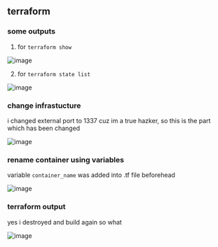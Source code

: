 ## terraform

### some outputs
1. for `terraform show`

![image](https://user-images.githubusercontent.com/63815121/192403397-1ec662b8-2130-4dd3-8ff0-7bc069ace92a.png)

2. for `terraform state list`

![image](https://user-images.githubusercontent.com/63815121/192400216-5aa94b86-e834-4d67-88db-50f18809e62b.png)


### change infrastucture
i changed external port to 1337 cuz im a true hazker, so this is the part which has been changed

![image](https://user-images.githubusercontent.com/63815121/192401109-2ec0fe60-b82e-4d28-8038-801dc8c55d5f.png)

### rename container using variables
variable `container_name` was added into .tf file beforehead

![image](https://user-images.githubusercontent.com/63815121/192401598-8945dfa7-142a-414c-a9e0-f0f01851c735.png)


### terraform output
yes i destroyed and build again so what

![image](https://user-images.githubusercontent.com/63815121/192402402-6d75d784-dd9d-4c77-8116-1b2b0fed9fb4.png)

